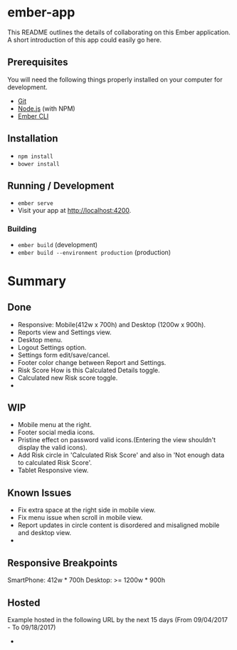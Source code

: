 # ember-app

This README outlines the details of collaborating on this Ember application.
A short introduction of this app could easily go here.

## Prerequisites

You will need the following things properly installed on your computer for development.

* [Git](https://git-scm.com/)
* [Node.js](https://nodejs.org/) (with NPM)
* [Ember CLI](https://ember-cli.com/)

## Installation

* `npm install`
* `bower install`

## Running / Development

* `ember serve`
* Visit your app at [http://localhost:4200](http://localhost:4200).

### Building

* `ember build` (development)
* `ember build --environment production` (production)


# Summary

## Done
* Responsive: Mobile(412w x 700h) and Desktop (1200w x 900h).
* Reports view and Settings view.
* Desktop menu.
* Logout Settings option.
* Settings form edit/save/cancel.
* Footer color change between Report and Settings.
* Risk Score How is this Calculated Details toggle.
* Calculated new Risk score toggle.
*

## WIP
- Mobile menu at the right.
- Footer social media icons.
- Pristine effect on password valid icons.(Entering the view shouldn't display the valid icons).
- Add Risk circle in 'Calculated Risk Score' and also in 'Not enough data to calculated Risk Score'.
- Tablet Responsive view.

## Known Issues
- Fix extra space at the right side in mobile view.
- Fix menu issue when scroll in mobile view.
- Report updates in circle content is disordered and misaligned mobile and desktop view.
-

## Responsive Breakpoints
SmartPhone: 412w * 700h
Desktop: >= 1200w * 900h

## Hosted
Example hosted in the following URL by the next 15 days (From 09/04/2017 - To 09/18/2017)

-